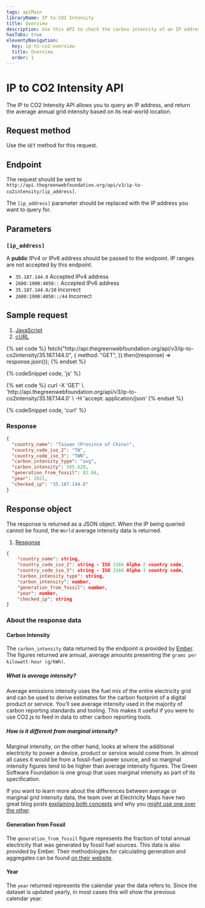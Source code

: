 ```yaml
---
tags: apiMain
libraryName: IP to CO2 Intensity
title: Overview
description: Use this API to check the carbon intensity of an IP address based on its real-world location.
hasTabs: true
eleventyNavigation:
  key: ip-to-co2-overview
  title: Overview
  order: 1
---
```


# IP to CO2 Intensity API

The IP to CO2 Intensity API allows you to query an IP address, and return the average annual grid intensity based on its real-world location.

## Request method

Use the `GET` method for this request.

## Endpoint

The request should be sent to `http://api.thegreenwebfoundation.org/api/v3/ip-to-co2intensity/[ip_address]`.

The `[ip_address]` parameter should be replaced with the IP address you want to query for.

## Parameters

### `[ip_address]`

A **public** IPv4 or IPv6 address should be passed to the endpoint. IP ranges are not accepted by this endpoint.

- `35.187.144.0` <span class="badge align-middle badge-success">Accepted IPv4 address</span>
- `2600:1900:4050::` <span class="badge align-middle badge-success">Accepted IPv6 address</span>
- `35.187.144.0/20` <span class="badge align-middle badge-error">Incorrect</span>
- `2600:1900:4050::/44` <span class="badge align-middle badge-error">Incorrect</span>

## Sample request

<seven-minute-tabs>
   <ol role="tablist" aria-label="Select a programming language to preview">
    <li><a href="#js" role="tab" aria-selected="true">JavaScript</a></li>
    <li><a href="#curl" role="tab">cURL</a></li>
   </ol>

   <div id="js" role="tabpanel">
{% set code %}
fetch("http://api.thegreenwebfoundation.org/api/v3/ip-to-co2intensity/35.187.144.0", {
  method: "GET",
}).then((response) => response.json());
{% endset %}

{% codeSnippet code, 'js' %}

   </div>

   <div id="curl" role="tabpanel">
{% set code %}
curl -X 'GET' \
 'http://api.thegreenwebfoundation.org/api/v3/ip-to-co2intensity/35.187.144.0' \
 -H 'accept: application/json'
{% endset %}

{% codeSnippet code, 'curl' %}

   </div>

   <div>
   <h3>Response</h3>

```json
{
  "country_name": "Taiwan (Province of China)",
  "country_code_iso_2": "TW",
  "country_code_iso_3": "TWN",
  "carbon_intensity_type": "avg",
  "carbon_intensity": 565.629,
  "generation_from_fossil": 82.84,
  "year": 2021,
  "checked_ip": "35.187.144.0"
}
```

</div>
</seven-minute-tabs>

## Response object

The response is returned as a JSON object. When the IP being queried cannot be found, the `World` average intensity data is returned.

<seven-minute-tabs>
   <ol role="tablist" aria-label="Select to view response for green, and not green URLs.">
    <li><a href="#green" role="tab" aria-selected="true">Response</a></li>
   </ol>

   <div id="green" role="tabpanel">

```json
{
    "country_name": string,
    "country_code_iso_2": string - ISO 3166 Alpha-2 country code,
    "country_code_iso_3": string - ISO 3166 Alpha-3 country code,
    "carbon_intensity_type": string,
    "carbon_intensity": number,
    "generation_from_fossil": number,
    "year": number,
    "checked_ip": string
}
```

   </div>
</seven-minute-tabs>

### About the response data

#### Carbon Intensity

The `carbon_intensity` data returned by the endpoint is provided by [Ember](https://ember-climate.org/data/data-explorer/). The figures returned are annual, average amounts presenting the `grams per kilowatt-hour (g/kWh)`.

##### What is average intensity?

Average emissions intensity uses the fuel mix of the entire electricity grid and can be used to derive estimates for the carbon footprint of a digital product or service. You’ll see average intensity used in the majority of carbon reporting standards and tooling. This makes it useful if you were to use CO2.js to feed in data to other carbon reporting tools.

##### How is it different from marginal intensity?

Marginal intensity, on the other hand, looks at where the additional electricity to power a device, product or service would come from. In almost all cases it would be from a fossil-fuel power source, and so marginal intensity figures tend to be higher than average intensity figures. The Green Software Foundation is one group that uses marginal intensity as part of its specification.

If you want to learn more about the differences between average or marginal grid intensity data, the team over at Electricity Maps have two great blog posts [explaining both concepts](https://electricitymaps.com/blog/marginal-emissions-what-they-are-and-when-to-use-them/) and why you [might use one over the other](https://electricitymaps.com/blog/marginal-vs-average-real-time-decision-making/).

#### Generation from Fossil

The `generation_from_fossil` figure represents the fraction of total annual electricity that was generated by fossil fuel sources. This data is also provided by Ember. Their methodologies for calculating generation and aggregates can be found [on their website](https://ember-climate.org/app/uploads/2022/07/Ember-Electricity-Data-Methodology.pdf).

#### Year

The `year` returned represents the calendar year the data refers to. Since the dataset is updated yearly, in most cases this will show the previous calendar year.
